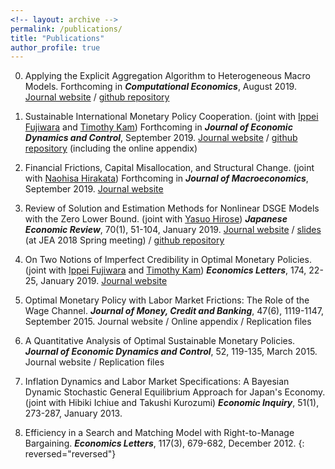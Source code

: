 ```yaml
---
<!-- layout: archive -->
permalink: /publications/
title: "Publications"
author_profile: true
---
```


0. Applying the Explicit Aggregation Algorithm to Heterogeneous Macro Models. Forthcoming in ***Computational Economics***, August 2019. [Journal website](https://doi.org/10.1007/s10614-019-09914-x) / [github repository](https://github.com/tkksnk/Xpa)

0. Sustainable International Monetary Policy Cooperation. (joint with [Ippei Fujiwara](https://sites.google.com/site/ippeifujiwara/) and [Timothy Kam](https://phantomachine.github.io/)) Forthcoming in ***Journal of Economic Dynamics and Control***, September 2019. [Journal website](https://doi.org/10.1016/j.jedc.2019.103721) / [github repository](https://github.com/phantomachine/OSIMP) (including the online appendix)

0. Financial Frictions, Capital Misallocation, and Structural Change. (joint with [Naohisa Hirakata](https://sites.google.com/site/naohisahirakata/research)) Forthcoming in ***Journal of Macroeconomics***, September 2019. [Journal website](https://doi.org/10.1016/j.jmacro.2019.103127)

0. Review of Solution and Estimation Methods for Nonlinear DSGE Models with the Zero Lower Bound. (joint with [Yasuo Hirose](https://sites.google.com/site/yasuohirose/)) ***Japanese Economic Review***, 70(1), 51-104, January 2019. [Journal website](https://doi.org/10.1111/jere.12217) / [slides](https://www.dropbox.com/s/hn1ph8q0i2ki4k5/tutorial.pdf?dl=0) (at JEA 2018 Spring meeting) / [github repository](https://github.com/tkksnk/NKZLB)

0. On Two Notions of Imperfect Credibility in Optimal Monetary Policies. (joint with  [Ippei Fujiwara](https://sites.google.com/site/ippeifujiwara/) and [Timothy Kam](https://phantomachine.github.io/)) ***Economics Letters***, 174, 22-25, January 2019. [Journal website](https://doi.org/10.1016/j.econlet.2018.10.010)

0. Optimal Monetary Policy with Labor Market Frictions: The Role of the Wage Channel. ***Journal of Money, Credit and Banking***, 47(6), 1119-1147, September 2015. Journal website / Online appendix / Replication files

0. A Quantitative Analysis of Optimal Sustainable Monetary Policies. ***Journal of Economic Dynamics and Control***, 52, 119-135, March 2015. Journal website / Replication files

0.  Inflation Dynamics and Labor Market Specifications: A Bayesian Dynamic Stochastic General Equilibrium Approach for Japan's Economy. (joint with Hibiki Ichiue and Takushi Kurozumi) ***Economic Inquiry***, 51(1), 273-287, January 2013.

0.  Efficiency in a Search and Matching Model with Right-to-Manage Bargaining. ***Economics Letters***, 117(3), 679-682, December 2012.
{: reversed="reversed"}

<!-- {% for post in site.publications reversed %}
  {% include archive-single.html %}
{% endfor %} -->
